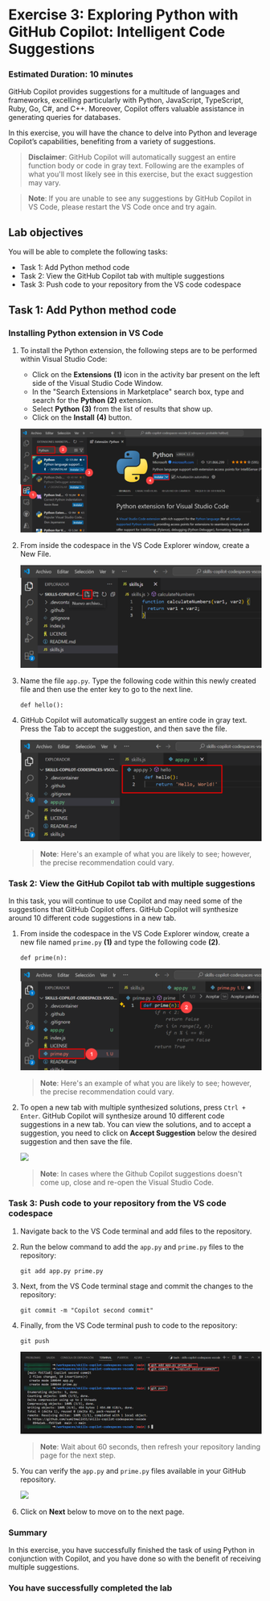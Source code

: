 # Exercise 3: Exploring Python with GitHub Copilot: Intelligent Code Suggestions

### Estimated Duration: 10 minutes

GitHub Copilot provides suggestions for a multitude of languages and frameworks, excelling particularly with Python, JavaScript, TypeScript, Ruby, Go, C#, and C++. Moreover, Copilot offers valuable assistance in generating queries for databases.

In this exercise, you will have the chance to delve into Python and leverage Copilot’s capabilities, benefiting from a variety of suggestions.

>**Disclaimer**: GitHub Copilot will automatically suggest an entire function body or code in gray text. Following are the examples of what you'll most likely see in this exercise, but the exact suggestion may vary.

>**Note**: If you are unable to see any suggestions by GitHub Copilot in VS Code, please restart the VS Code once and try again. 

## Lab objectives

You will be able to complete the following tasks:

- Task 1: Add Python method code
- Task 2: View the GitHub Copilot tab with multiple suggestions
- Task 3: Push code to your repository from the VS code codespace

## Task 1: Add Python method code

### Installing Python extension in VS Code

1. To install the Python extension, the following steps are to be performed within Visual Studio Code:
    - Click on the **Extensions** **(1)** icon in the activity bar present on the left side of the Visual Studio Code Window.
    - In the "Search Extensions in Marketplace" search box, type and search for the **Python** **(2)** extension.
    - Select **Python** **(3)** from the list of results that show up.
    - Click on the **Install** **(4)** button.

   ![](../media/python-install.png)

1. From inside the codespace in the VS Code Explorer window, create a New File.

   ![](../media/ex-3-create-py.png)

1. Name the file `app.py`. Type the following code within this newly created file and then use the enter key to go to the next line.

   ```
   def hello():
   ```

1. GitHub Copilot will automatically suggest an entire code in gray text. Press the Tab to accept the suggestion, and then save the file.

   ![](../media/ex-3-apppy.png)

   > **Note**: Here's an example of what you are likely to see; however, the precise recommendation could vary.

### Task 2: View the GitHub Copilot tab with multiple suggestions

In this task, you will continue to use Copilot and may need some of the suggestions that GitHub Copilot offers. GitHub Copilot will synthesize around 10 different code suggestions in a new tab.

1. From inside the codespace in the VS Code Explorer window, create a new file named `prime.py` **(1)** and type the following code **(2)**.

   ```
   def prime(n):
   ```

   ![](../media/co-suggestion1.png)

   > **Note**: Here's an example of what you are likely to see; however, the precise recommendation could vary.

1. To open a new tab with multiple synthesized solutions, press `Ctrl + Enter`. GitHub Copilot will synthesize around 10 different code suggestions in a new tab. You can view the solutions, and to accept a suggestion, you need to click on **Accept Suggestion** below the desired suggestion and then save the file.

   ![](../media/accpet-suggestion.png)

    > **Note**: In cases where the Github Copilot suggestions doesn't come up, close and re-open the Visual Studio Code.

### Task 3: Push code to your repository from the VS code codespace

1. Navigate back to the VS Code terminal and add files to the repository.

2. Run the below command to add the `app.py` and `prime.py` files to the repository:

   ```
   git add app.py prime.py
   ```

3. Next, from the VS Code terminal stage and commit the changes to the repository:

   ```
   git commit -m "Copilot second commit"
   ```

4. Finally, from the VS Code terminal push to code to the repository:

   ```
   git push
   ```

   ![](../media/ex-3-push2.png)

   >**Note**: Wait about 60 seconds, then refresh your repository landing page for the next step.

5. You can verify the `app.py` and `prime.py` files available in your GitHub repository.

   ![](../media/ex-3-github3.png)

   <validation step="95754ad8-7b5c-486d-8e7c-d034df03ff1b" />

6. Click on **Next** below to move on to the next page.

### Summary

In this exercise, you have successfully finished the task of using Python in conjunction with Copilot, and you have done so with the benefit of receiving multiple suggestions.

### You have successfully completed the lab
